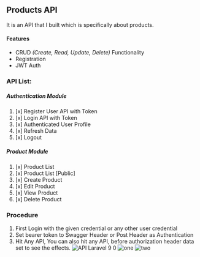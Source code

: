 ## Products API
It is an API that I built which is specifically about products.

#### Features
- CRUD *(Create, Read, Update, Delete)* Functionality
- Registration
- JWT Auth


### API List:
##### Authentication Module
1. [x] Register User API with Token
1. [x] Login API with Token
1. [x] Authenticated User Profile
1. [x] Refresh Data
1. [x] Logout

##### Product Module
1. [x] Product List
1. [x] Product List [Public]
1. [x] Create Product
1. [x] Edit Product
1. [x] View Product
1. [x] Delete Product

### Procedure
1. First Login with the given credential or any other user credential
1. Set bearer token to Swagger Header or Post Header as Authentication
1. Hit Any API, You can also hit any API, before authorization header data set to see the effects.
![API Laravel 9 0](https://user-images.githubusercontent.com/62890173/236091075-f538d4ed-2460-4d2f-976f-cc95dd402df6.png)
![one](https://user-images.githubusercontent.com/62890173/231349524-e97adab8-fea1-4871-91c2-6b65601cd37e.png)
![two](https://user-images.githubusercontent.com/62890173/231349532-11acf62d-7ee5-4e9a-9a67-eafa8c728df6.png)
